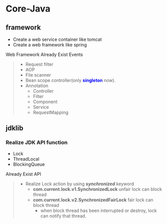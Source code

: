# Core-Java

## <Model> framework
* Create a web service container like tomcat 
* Create a web framework like spring

Web Framework Already Exist Events 
> - Request filter
> - AOP
> - File scanner
> - Bean scope controller(only <b><font color="blue">singleton</font></b> now).
> - Annotation 
>   - Controller
>   - Filter
>   - Component
>   - Service
>   - RequestMapping

## <Model> jdklib
### Realize JDK API function
* Lock
* ThreadLocal
* BlockingQueue

Already Exist API
> - Realize Lock action by using <i><b>synchronized</b></i> keyword
>   - <b>com.current.lock.v1.SynchronizedLock</b> unfair lock can block thread
>   - <b>com.current.lock.v2.SynchronizedFairLock</b> fair lock can block thread
>       - when block thread has been interrupted or destroy, lock can notify that thread.
